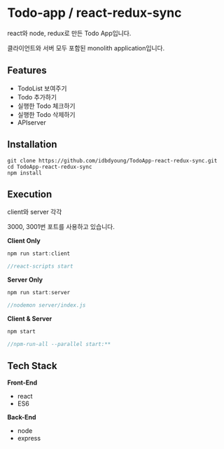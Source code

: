 # Todo-app / react-redux-sync


react와 node, redux로 만든 Todo App입니다.

클라이언트와 서버 모두 포함된 monolith application입니다.

## Features


- TodoList 보여주기
- Todo 추가하기
- 실행한 Todo 체크하기
- 실행한 Todo 삭제하기
- APIserver

## I**nstallation**


```
git clone https://github.com/idbdyoung/TodoApp-react-redux-sync.git
cd TodoApp-react-redux-sync
npm install
```

## Execution


client와 server 각각

3000, 3001번 포트를 사용하고 있습니다.

**Client Only**

```jsx
npm run start:client

//react-scripts start
```

**Server Only**

```jsx
npm run start:server

//nodemon server/index.js
```

**Client & Server**

```jsx
npm start

//npm-run-all --parallel start:**
```

## Tech Stack


**Front-End**

- react
- ES6

**Back-End**

- node
- express